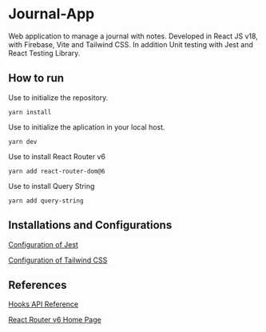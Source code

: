 # Journal-App

Web application to manage a journal with notes. Developed in React JS v18, with Firebase, Vite and Tailwind CSS. In addition Unit testing with Jest and React Testing Library. 

## How to run

Use to initialize the repository.
~~~
yarn install 
~~~
Use to initialize the aplication in your local host.
~~~ 
yarn dev 
~~~
Use to install React Router v6
~~~
yarn add react-router-dom@6
~~~
Use to install Query String
```
yarn add query-string
```

## Installations and Configurations
[Configuration of Jest](https://gist.github.com/GOJAx64/38a7dbea046d5c88d72f75095a4fb879)


[Configuration of Tailwind CSS](https://gist.github.com/GOJAx64/b7440a9fd9a7f69fd943e1d14e1c6952)

## References
[Hooks API Reference](https://reactjs.org/docs/hooks-reference.html)


[React Router v6 Home Page](https://reactrouter.com/)
